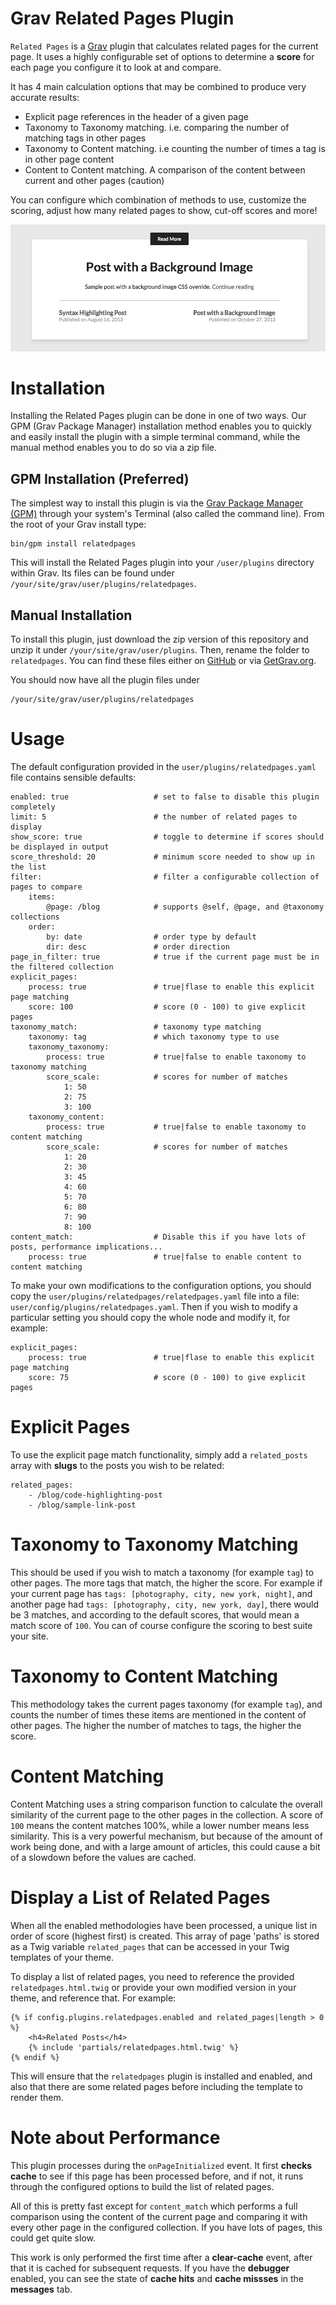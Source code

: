 # Grav Related Pages Plugin

`Related Pages` is a [Grav](http://github.com/getgrav/grav) plugin that calculates related pages for the current page. It uses a highly configurable set of options to determine a **score** for each page you configure it to look at and compare.

It has 4 main calculation options that may be combined to produce very accurate results:

* Explicit page references in the header of a given page
* Taxonomy to Taxonomy matching.  i.e. comparing the number of matching tags in other pages
* Taxonomy to Content matching.  i.e counting the number of times a tag is in other page content
* Content to Content matching.  A comparison of the content between current and other pages (caution)

You can configure which combination of methods to use, customize the scoring, adjust how many related pages to show, cut-off scores and more!

![Related Pages](assets/readme_1.png)

# Installation

Installing the Related Pages plugin can be done in one of two ways. Our GPM (Grav Package Manager) installation method enables you to quickly and easily install the plugin with a simple terminal command, while the manual method enables you to do so via a zip file.

## GPM Installation (Preferred)

The simplest way to install this plugin is via the [Grav Package Manager (GPM)](http://learn.getgrav.org/advanced/grav-gpm) through your system's Terminal (also called the command line).  From the root of your Grav install type:

    bin/gpm install relatedpages

This will install the Related Pages plugin into your `/user/plugins` directory within Grav. Its files can be found under `/your/site/grav/user/plugins/relatedpages`.

## Manual Installation

To install this plugin, just download the zip version of this repository and unzip it under `/your/site/grav/user/plugins`. Then, rename the folder to `relatedpages`. You can find these files either on [GitHub](https://github.com/getgrav/grav-plugin-relatedpages) or via [GetGrav.org](http://getgrav.org/downloads/plugins#extras).

You should now have all the plugin files under

    /your/site/grav/user/plugins/relatedpages

# Usage

The default configuration provided in the `user/plugins/relatedpages.yaml` file contains sensible defaults:

```
enabled: true                   # set to false to disable this plugin completely
limit: 5                        # the number of related pages to display
show_score: true                # toggle to determine if scores should be displayed in output
score_threshold: 20             # minimum score needed to show up in the list
filter:                         # filter a configurable collection of pages to compare
    items:
        @page: /blog            # supports @self, @page, and @taxonomy collections
    order:
        by: date                # order type by default
        dir: desc               # order direction
page_in_filter: true            # true if the current page must be in the filtered collection
explicit_pages:
    process: true               # true|flase to enable this explicit page matching
    score: 100                  # score (0 - 100) to give explicit pages
taxonomy_match:                 # taxonomy type matching
    taxonomy: tag               # which taxonomy type to use
    taxonomy_taxonomy:
        process: true           # true|false to enable taxonomy to taxonomy matching
        score_scale:            # scores for number of matches
            1: 50
            2: 75
            3: 100
    taxonomy_content:
        process: true           # true|false to enable taxonomy to content matching
        score_scale:            # scores for number of matches
            1: 20
            2: 30
            3: 45
            4: 60
            5: 70
            6: 80
            7: 90
            8: 100
content_match:                  # Disable this if you have lots of posts, performance implications...
    process: true               # true|false to enable content to content matching
```

To make your own modifications to the configuration options, you should copy the `user/plugins/relatedpages/relatedpages.yaml` file into a file: `user/config/plugins/relatedpages.yaml`.  Then if you wish to modify a particular setting you should copy the whole node and modify it, for example:

```
explicit_pages:
    process: true               # true|flase to enable this explicit page matching
    score: 75                   # score (0 - 100) to give explicit pages
```

# Explicit Pages

To use the explicit page match functionality, simply add a `related_posts` array with **slugs** to the posts you wish to be related:

```
related_pages:
    - /blog/code-highlighting-post
    - /blog/sample-link-post
```

# Taxonomy to Taxonomy Matching

This should be used if you wish to match a taxonomy (for example `tag`) to other pages.  The more tags that match, the higher the score.  For example if your current page has `tags: [photography, city, new york, night]`, and another page had `tags: [photography, city, new york, day]`, there would be 3 matches, and according to the default scores, that would mean a match score of `100`.  You can of course configure the scoring to best suite your site.

# Taxonomy to Content Matching

This methodology takes the current pages taxonomy (for example `tag`), and counts the number of times these items are mentioned in the content of other pages.  The higher the number of matches to tags, the higher the score.

# Content Matching

Content Matching uses a string comparison function to calculate the overall similarity of the current page to the other pages in the collection.  A score of `100` means the content matches 100%, while a lower number means less similarity.  This is a very powerful mechanism, but because of the amount of work being done, and with a large amount of articles, this could cause a bit of a slowdown before the values are cached.


# Display a List of Related Pages

When all the enabled methodologies have been processed, a unique list in order of score (highest first) is created.  This array of page 'paths' is stored as a Twig variable `related_pages` that can be accessed in your Twig templates of your theme.

To display a list of related pages, you need to reference the provided `relatedpages.html.twig` or provide your own modified version in your theme, and reference that.  For example:

```
{% if config.plugins.relatedpages.enabled and related_pages|length > 0 %}
    <h4>Related Posts</h4>
    {% include 'partials/relatedpages.html.twig' %}
{% endif %}
```

This will ensure that the `relatedpages` plugin is installed and enabled, and also that there are some related pages before including the template to render them.

# Note about Performance

This plugin processes during the `onPageInitialized` event.  It first **checks cache** to see if this page has been processed before, and if not, it runs through the configured options to build the list of related pages.

All of this is pretty fast except for `content_match` which performs a full comparison using the content of the current page and comparing it with every other page in the configured collection.  If you have lots of pages, this could get quite slow.

This work is only performed the first time after a **clear-cache** event, after that it is cached for subsequent requests.  If you have the **debugger** enabled, you can see the state of **cache hits** and **cache missses** in the **messages** tab.
